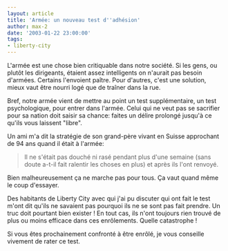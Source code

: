 ```yaml
---
layout: article
title: 'Armée: un nouveau test d''adhésion'
author: max-2
date: '2003-01-22 23:00:00'
tags:
- liberty-city
---
```


L'armée est une chose bien critiquable dans notre société. Si les gens, ou plutôt les dirigeants, étaient assez intelligents on n'aurait pas besoin d'armées. Certains l'envoient paître. Pour d'autres, c'est une solution, mieux vaut être nourri logé que de traîner dans la rue.

Bref, notre armée vient de mettre au point un test supplémentaire, un test psychologique, pour entrer dans l'armée. Celui qui ne veut pas se sacrifier pour sa nation doit saisir sa chance: faites un délire prolongé jusqu'à ce qu'ils vous laissent "libre".

Un ami m'a dit la stratégie de son grand-père vivant en Suisse approchant de 94 ans quand il était à l'armée:

> Il ne s'était pas douché ni rasé pendant plus d'une semaine (sans doute a-t-il fait ralentir les choses en plus) et après ils l'ont renvoyé.

Bien malheureusement ça ne marche pas pour tous. Ça vaut quand même le coup d'essayer.

Des habitants de Liberty City avec qui j'ai pu discuter qui ont fait le test m'ont dit qu'ils ne savaient pas pourquoi ils ne se sont pas fait prendre. Un truc doit pourtant bien exister ! En tout cas, ils n'ont toujours rien trouvé de plus ou moins efficace dans ces enrôlements. Quelle catastrophe !

Si vous êtes prochainement confronté à être enrôlé, je vous conseille vivement de rater ce test.